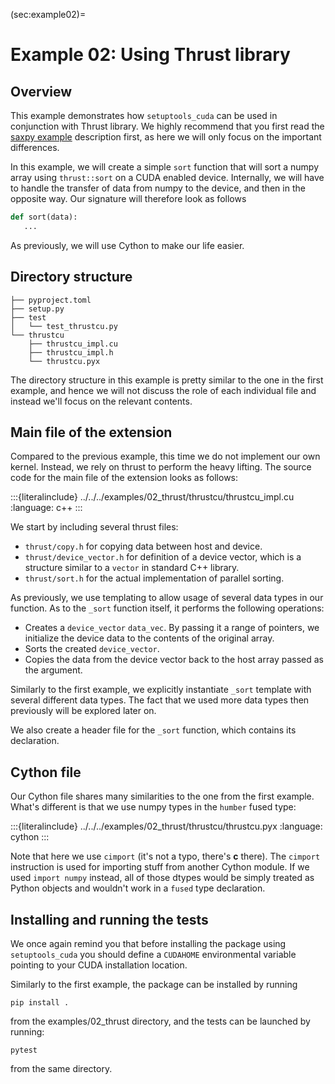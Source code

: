(sec:example02)=
# Example 02: Using Thrust library

## Overview

This example demonstrates how `setuptools_cuda` can be used in conjunction with Thrust library. 
We highly recommend that you first read the [saxpy example](sec:example01) description first, as 
here we will only focus on the important differences.

In this example, we will create a simple `sort` function that will sort a numpy array using 
`thrust::sort` on a CUDA enabled device. Internally, we will have to handle the transfer of data 
from numpy to the device, and then in the opposite way. Our signature will therefore look as 
follows

```python
def sort(data):
   ...
```
As previously, we will use Cython to make our life easier.

##  Directory structure

```text
├── pyproject.toml
├── setup.py
├── test
│   └── test_thrustcu.py
└── thrustcu
    ├── thrustcu_impl.cu
    ├── thrustcu_impl.h
    └── thrustcu.pyx

```
The directory structure in this example is pretty similar to the one in the first example, and 
hence we will not discuss the role of each individual file and instead we'll focus on the 
relevant contents.

## Main file of the extension

Compared to the previous example, this time we do not implement our own kernel. Instead, we rely 
on thrust to perform the heavy lifting. The source code for the main file of the extension looks 
as follows:

:::{literalinclude} ../../../examples/02_thrust/thrustcu/thrustcu_impl.cu
:language: c++
:::

We start by including several thrust files:

- `thrust/copy.h` for copying data between host and device.
- `thrust/device_vector.h` for definition of a device vector, which is a structure similar to a 
  `vector` in standard C++ library. 
- `thrust/sort.h` for the actual implementation of parallel sorting.

As previously, we use templating to allow usage of several data types in our function. As to the 
`_sort` function itself, it performs the following operations:

- Creates a `device_vector` `data_vec`. By passing it a range of pointers, we initialize the 
  device data to the contents of the original array.
- Sorts the created `device_vector`.
- Copies the data from the device vector back to the host array passed as the argument.

Similarly to the first example, we explicitly instantiate `_sort` template with several 
different data types. The fact that we used more data types then previously will be explored 
later on.

We also create a header file for the `_sort` function, which contains its declaration.

## Cython file

Our Cython file shares many similarities to the one from the first example. What's different is 
that we use numpy types in the `humber` fused type:

:::{literalinclude} ../../../examples/02_thrust/thrustcu/thrustcu.pyx
:language: cython
:::

Note that here we use `cimport` (it's not a typo, there's **c** there). The `cimport` 
instruction is used for importing stuff from another Cython module. If we used `import numpy` 
instead, all of those dtypes would be simply treated as Python objects and wouldn't work in a 
`fused` type declaration.

## Installing and running the tests

We once again remind you that before installing the package using `setuptools_cuda` you should 
define a `CUDAHOME` environmental variable pointing to your CUDA installation location.

Similarly to the first example, the package can be installed by running
```shell
pip install .
```
from the examples/02_thrust directory, and the tests can be launched by running:

```shell
pytest
```
from the same directory.
